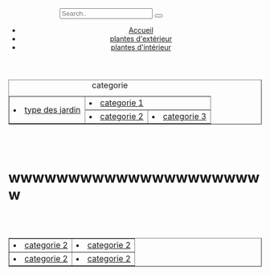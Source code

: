 <div class="class1">           
           <img src="Sans titre.png" alt="">           
        <form class="example" action="/action_page.php" style="margin:auto;max-width:300px">
            <input type="text" placeholder="Search.." name="search2">
            <button type="submit"><i class="fa fa-search"></i></button>
          </form>           
        </div>
    <head>
        <meta charset="utf-8">
        <link rel="stylesheet" href="https://raw.githack.com/DEVELOPPEURRR/Wikiplantes/main/projet.css">
        <link rel="stylesheet" href="https://cdnjs.cloudflare.com/ajax/libs/font-awesome/4.7.0/css/font-awesome.min.css">
    </head>
    <header >
        <div class="class2"> 
            <nav>
                <ul>
                    <li class="">
                        <a href="https://raw.githack.com/DEVELOPPEURRR/Wikiplantes/main/projet.html">
                            Accueil
                        </a>
                    </li>    
                    <li class="">
                            <a href="https://raw.githack.com/DEVELOPPEURRR/Wikiplantes/main/page1.html">        
                                plantes d'extérieur
                            </a>
                        </li>
                        <li class="">
                            <a href="https://raw.githack.com/DEVELOPPEURRR/Wikiplantes/main/page2.html">
                                plantes d'intérieur
                            </a>
                        </li>   
                </ul>
            </nav>
        </div>   
     </header>
    <body>
        <table border="1"  width="100%">
            <caption>categorie</caption>
            <tr>
                <td colspan="2" rowspan="3" >
                    <div class="cls"><li><a href="">type des jardin</a></li></div>
                </td>
                <td  colspan="2" rowspan="2">
                    <div class="cls"><li><a href="">categorie 1</a></li></div>
                </td>
            </tr>
            <tr>
            </tr>
            <tr>
                <td>
                    <div class="cls"><li><a href="">categorie 2</a></li></div>
                </td>
                <td>
                    <div class="cls"><li><a href="">categorie 3</a></li></div>
                </td>
            </tr>
        </table><br><br>
        <h1>wwwwwwwwwwwwwwwwwwwwww</h1><br><br>
        <table border="1" class="tb" width="100%">
            <tr>
                <td><div class="cls"><li><a href="">categorie 2</a></li></div></td>
                <td><div class="cls"><li><a href="">categorie 2</a></li></div></td>
            </tr>
            <tr>
                <td><div class="cls"><li><a href="">categorie 2</a></li></div></td>
                <td><div class="cls"><li><a href="">categorie 2</a></li></div></td>
            </tr>
        </table>
    </body>
